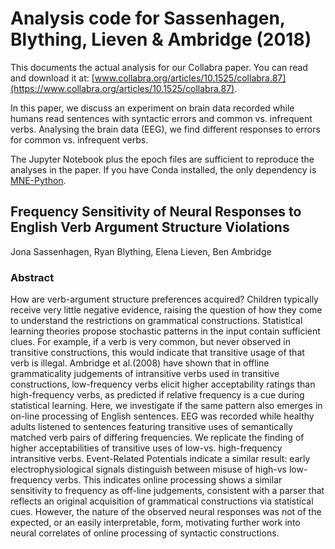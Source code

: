 # Analysis code for Sassenhagen, Blything, Lieven & Ambridge (2018)

This documents the actual analysis for our Collabra paper. You can read and download it at: [www.collabra.org/articles/10.1525/collabra.87](https://www.collabra.org/articles/10.1525/collabra.87).

In this paper, we discuss an experiment on brain data recorded while humans read sentences with syntactic errors and common vs. infrequent verbs. Analysing the brain data (EEG), we find different responses to errors for common vs. infrequent verbs.

The Jupyter Notebook plus the epoch files are sufficient to reproduce the analyses in the paper. If you have Conda installed, the only dependency is [MNE-Python](https://github.com/mne-tools/mne-python).




## Frequency Sensitivity of Neural Responses to English Verb Argument Structure Violations
Jona Sassenhagen, Ryan Blything, Elena Lieven, Ben Ambridge

### Abstract

How are verb-argument structure preferences acquired? Children typically receive very little negative evidence, raising the question of how they come to understand the restrictions on grammatical constructions. Statistical learning theories propose stochastic patterns in the input contain sufficient clues. For example, if a verb is very common, but never observed in transitive constructions, this would indicate that transitive usage of that verb is illegal. Ambridge et al.(2008) have shown that in offline grammaticality judgements of intransitive verbs used in transitive constructions, low-frequency verbs elicit higher acceptability ratings than high-frequency verbs, as predicted if relative frequency is a cue during statistical learning. Here, we investigate if the same pattern also emerges in on-line processing of English sentences. EEG was recorded while healthy adults listened to sentences featuring transitive uses of semantically matched verb pairs of differing frequencies. We replicate the finding of higher acceptabilities of transitive uses of low-vs. high-frequency intransitive verbs. Event-Related Potentials indicate a similar result: early electrophysiological signals distinguish between misuse of high-vs low-frequency verbs. This indicates online processing shows a similar sensitivity to frequency as off-line judgements, consistent with a parser that reflects an original acquisition of grammatical constructions via statistical cues. However, the nature of the observed neural responses was not of the expected, or an easily interpretable, form, motivating further work into neural correlates of online processing of syntactic constructions.
